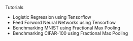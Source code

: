 Tutorials

- Logistic Regression using Tensorflow
- Feed Forword Neural Networks using Tensorflow  
- Benchmarking MNIST using Fractional Max Pooling 
- Benchmarking CIFAR-100 using Fractional Max Pooling
